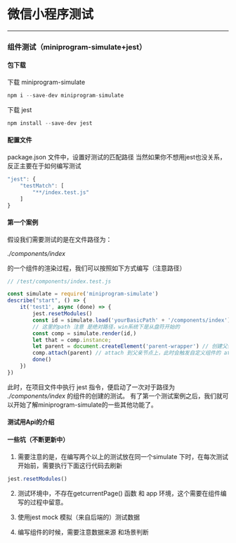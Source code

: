 # 微信小程序测试
****
### 组件测试（miniprogram-simulate+jest）

#### 包下载

下载 miniprogram-simulate
```javascript
npm i --save-dev miniprogram-simulate
```
下载 jest 
```javascript
npm install --save-dev jest
```

#### 配置文件

package.json 文件中，设置好测试的匹配路径
当然如果你不想用jest也没关系，反正主要在于如何编写测试

```javascript
"jest": {
    "testMatch": [
        "**/index.test.js"
    ]
}
```

#### 第一个案例

假设我们需要测试的是在文件路径为：

*./components/index* 

的一个组件的渲染过程，我们可以按照如下方式编写（注意路径）

```javascript
// /test/components/index.test.js

const simulate = require('miniprogram-simulate')
describe("start", () => {
    it('test1', async (done) => {
        jest.resetModules()
        const id = simulate.load('yourBasicPath' + '/components/index')
        // 这里的path 注意 是绝对路径，win系统下是从盘符开始的
        const comp = simulate.render(id,)
        let that = comp.instance;
        let parent = document.createElement('parent-wrapper') // 创建父亲节点
        comp.attach(parent) // attach 到父亲节点上，此时会触发自定义组件的 attached 钩子
        done()
    })
})
```
此时，在项目文件中执行 jest 指令，便启动了一次对于路径为 *./components/index* 的组件的创建的测试。
有了第一个测试案例之后，我们就可以开始了解miniprogram-simulate的一些其他功能了。

#### 测试用Api的介绍



#### 一些坑（不断更新中）

1. 需要注意的是，在编写两个以上的测试放在同一个simulate 下时，在每次测试开始前，需要执行下面这行代码去刷新

```javascript
jest.resetModules()
```

2. 测试环境中，不存在getcurrentPage() 函数 和 app 环境，这个需要在组件编写的过程中留意。

3. 使用jest mock 模拟（来自后端的）测试数据

4. 编写组件的时候，需要注意数据来源 和场景判断